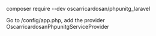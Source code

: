 composer require --dev oscarricardosan/phpunitg_laravel

Go to /config/app.php, add the provider OscarricardosanPhpunitgServiceProvider